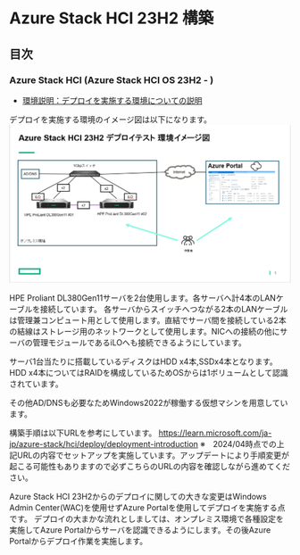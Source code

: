 # Azure Stack HCI 23H2 構築


## 目次
### Azure Stack HCI (Azure Stack HCI OS 23H2 - )
- [環境説明：デプロイを実施する環境についての説明](../installation00)  

デプロイを実施する環境のイメージ図は以下になります。
![](pics/kankyo_image00.PNG)

HPE Proliant DL380Gen11サーバを2台使用します。各サーバへ計4本のLANケーブルを接続しています。
各サーバからスイッチへつながる2本のLANケーブルは管理兼コンピュート用として使用します。直結でサーバ間を接続している2本の結線はストレージ用のネットワークとして使用します。NICへの接続の他にサーバの管理モジュールであるiLOへも接続できるようにしています。

サーバ1台当たりに搭載しているディスクはHDD x4本,SSDx4本となります。
HDD x4本についてはRAIDを構成しているためOSからは1ボリュームとして認識されています。

その他AD/DNSも必要なためWindows2022が稼働する仮想マシンを用意しています。

構築手順は以下URLを参考にしています。
https://learn.microsoft.com/ja-jp/azure-stack/hci/deploy/deployment-introduction
※　2024/04時点での上記URLの内容でセットアップを実施しています。アップデートにより手順変更が起こる可能性もありますので必ずこちらのURLの内容を確認しながら進めてください。

Azure Stack HCI 23H2からのデプロイに関しての大きな変更はWindows Admin Center(WAC)を使用せずAzure Portalを使用してデプロイを実施する点です。
デプロイの大まかな流れとしましては、オンプレミス環境で各種設定を実施してAzure Portalからサーバを認識できるようにします。その後Azure Portalからデプロイ作業を実施します。
